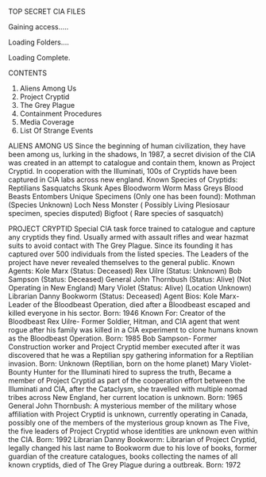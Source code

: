 TOP SECRET CIA FILES

Gaining access.....

Loading Folders....

Loading Complete.

CONTENTS
1. Aliens Among Us
2. Project Cryptid
3. The Grey Plague
4. Containment Procedures
5. Media Coverage
6. List Of Strange Events

ALIENS AMONG US
Since the beginning of human civilization, they have been among us, lurking in the shadows, In 1987, a secret division of the CIA was created in an attempt to catalogue and contain them, known as Project Cryptid. In cooperation with the Illuminati, 100s of Cryptids have been captured in CIA labs across new england.
Known Species of Cryptids:
Reptilians
Sasquatchs
Skunk Apes
Bloodworm
Worm Mass
Greys
Blood Beasts
Entombers
Unique Specimens (Only one has been found):
Mothman (Species Unknown)
Loch Ness Monster ( Possibly Living Plesiosaur specimen, species disputed)
Bigfoot ( Rare species of sasquatch)

PROJECT CRYPTID
Special CIA task force trained to catalogue and capture any cryptids they find. Usually armed with assault rifles and wear hazmat suits to avoid contact with The Grey Plague. Since its founding it has captured over 500 individuals from the listed species. The Leaders of the project have never revealed themselves to the general public.
Known Agents:
Kole Marx (Status: Deceased)
Rex Uilre (Status: Unknown)
Bob Sampson (Status: Deceased)
General John Thornbush (Status: Alive) (Not Operating in New England)
Mary Violet (Status: Alive) (Location Unknown)
Librarian Danny Bookworm (Status: Deceased)
Agent Bios:
Kole Marx- Leader of the Bloodbeast Operation, died after a Bloodbeast escaped and killed everyone in his sector. Born: 1946 Known For: Creator of the Bloodbeast
Rex Uilre- Former Soldier, Hitman, and CIA agent that went rogue after his family was killed in a CIA experiment to clone humans known as the Bloodbeast Operation. Born: 1985
Bob Sampson- Former Construction worker and Project Cryptid member executed after it was discovered that he was a Reptilian spy gathering information for a Reptilian invasion. Born: Unknown (Reptilian, born on the home planet)
Mary Violet- Bounty Hunter for the Illuminati hired to supress the truth, Became a member of Project Cryptid as part of the cooperation effort between the Illuminati and CIA, after the Cataclysm, she travelled with multiple nomad tribes across New England, her current location is unknown. Born: 1965
General John Thornbush: A mysterious member of the military whose affiliation with Project Cryptid is unknown, currently operating in Canada, possibly one of the members of the mysterious group known as The Five, the five leaders of Project Cryptid whose identities are unknown even within the CIA. Born: 1992
Librarian Danny Bookworm: Librarian of Project Cryptid, legally changed his last name to Bookworm due to his love of books, former guardian of the creature catalogues, books collecting the names of all known cryptids, died of The Grey Plague during a outbreak. Born: 1972
